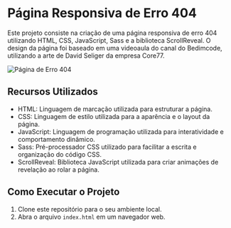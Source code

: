 # Página Responsiva de Erro 404

Este projeto consiste na criação de uma página responsiva de erro 404 utilizando HTML, CSS, JavaScript, Sass e a biblioteca ScrollReveal. O design da página foi baseado em uma videoaula do canal do Bedimcode, utilizando a arte de David Seliger da empresa Core77.

![Página de Erro 404](./img/captura.png)

## Recursos Utilizados

- HTML: Linguagem de marcação utilizada para estruturar a página.
- CSS: Linguagem de estilo utilizada para a aparência e o layout da página.
- JavaScript: Linguagem de programação utilizada para interatividade e comportamento dinâmico.
- Sass: Pré-processador CSS utilizado para facilitar a escrita e organização do código CSS.
- ScrollReveal: Biblioteca JavaScript utilizada para criar animações de revelação ao rolar a página.

## Como Executar o Projeto

1. Clone este repositório para o seu ambiente local.
2. Abra o arquivo `index.html` em um navegador web.